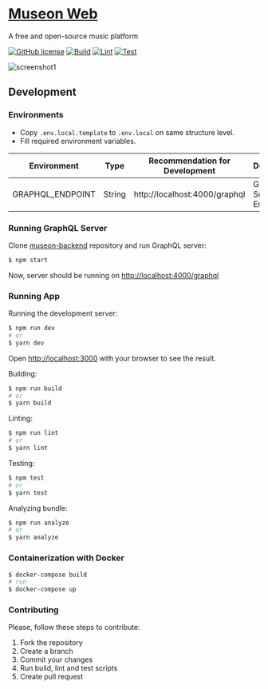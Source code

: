 # [Museon Web](https://museon-web.vercel.app/)

A free and open-source music platform

[![GitHub license](https://img.shields.io/badge/License-GPL3-blue.svg)](https://github.com/metyildirim/museon-web/blob/master/LICENSE) [![Build](https://github.com/metyildirim/museon-web/actions/workflows/build.yml/badge.svg)](https://github.com/metyildirim/museon-web/actions/workflows/build.yml) [![Lint](https://github.com/metyildirim/museon-web/actions/workflows/lint.yml/badge.svg)](https://github.com/metyildirim/museon-web/actions/workflows/lint.yml) [![Test](https://github.com/metyildirim/museon-web/actions/workflows/test.yml/badge.svg)](https://github.com/metyildirim/museon-web/actions/workflows/test.yml)

![screenshot1](https://firebasestorage.googleapis.com/v0/b/museon-873e6.appspot.com/o/logo%2F22.png?alt=media&token=f79e36d5-823b-4357-b1b2-9b47922cac15)

## Development

### Environments

- Copy `.env.local.template` to `.env.local` on same structure level.
- Fill required environment variables.

| Environment      | Type   | Recommendation for Development | Description             |
| ---------------- | ------ | ------------------------------ | ----------------------- |
| GRAPHQL_ENDPOINT | String | http://localhost:4000/graphql  | GraphQL Server Endpoint |

### Running GraphQL Server

Clone [museon-backend](https://github.com/metyildirim/museon-dummy-backend) repository and run GraphQL server:

```bash
$ npm start
```

Now, server should be running on [http://localhost:4000/graphql](http://localhost:4000/graphql)

### Running App

Running the development server:

```bash
$ npm run dev
# or
$ yarn dev
```

Open [http://localhost:3000](http://localhost:3000) with your browser to see the result.

Building:

```bash
$ npm run build
# or
$ yarn build
```

Linting:

```bash
$ npm run lint
# or
$ yarn lint
```

Testing:

```bash
$ npm test
# or
$ yarn test
```

Analyzing bundle:

```bash
$ npm run analyze
# or
$ yarn analyze
```

### Containerization with Docker

```bash
$ docker-compose build
# run
$ docker-compose up
```

### Contributing

Please, follow these steps to contribute:

  1. Fork the repository
  2. Create a branch
  3. Commit your changes
  4. Run build, lint and test scripts
  5. Create pull request
